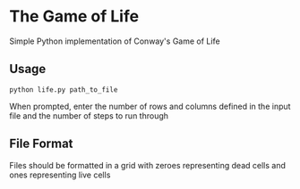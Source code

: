 The Game of Life
================

Simple Python implementation of Conway's Game of Life

Usage
-----
`python life.py path_to_file`

When prompted, enter the number of rows and columns defined in the input file and the number of steps to run through

File Format
----------------
Files should be formatted in a grid with zeroes representing dead cells and ones representing live cells
